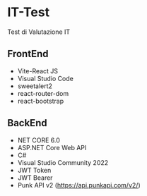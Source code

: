 # IT-Test
Test di Valutazione IT

FrontEnd
--------
- Vite-React JS
- Visual Studio Code
- sweetalert2
- react-router-dom
- react-bootstrap

BackEnd
-------
- NET CORE 6.0
- ASP.NET Core Web API
- C#
- Visual Studio Community 2022
- JWT Token
- JWT Bearer
- Punk API v2 (https://api.punkapi.com/v2/)
